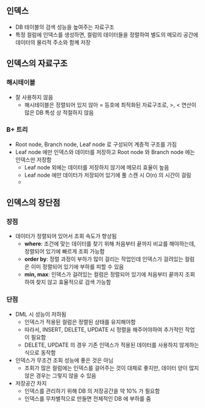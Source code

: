 ## 인덱스

- DB 테이블의 검색 성능을 높여주는 자료구조
- 특정 컬럼에 인덱스를 생성하면, 컬럼의 데이터들을 정렬하여 별도의 메모리 공간에 데이터의 물리적 주소와 함꼐 저장

## 인덱스의 자료구조

### 해시테이블

- 잘 사용하지 않음
    - 해시테이블은 정렬되어 있지 않아 = 등호에 최적화된 자료구조로, >, < 연산이 많은 DB 특성 상 적절하지 않음

### B+ 트리

- Root node, Branch node, Leaf node 로 구성되어 계층적 구조를 가짐
- Leaf node 에만 인덱스와 데이터를 저장하고 Root node 와 Branch node 에는 인덱스만 저장함
    - Leaf node 외에는 데이터를 저장하지 않기에 메모리 효율이 높음
    - Leaf node 에만 데이터가 저장되어 있기에 풀 스캔 시 O(n) 의 시간이 걸림
    - 

## 인덱스의 장단점

### 장점

- 데이터가 정렬되어 있어서 조회 속도가 향상됨
    - **where**: 조건에 맞는 데이터를 찾기 위해 처음부터 끝까지 비교를 해야하는데, 정렬되어 있기에 빠르게 조회 가능함
    - **order by**: 정렬 과정이 부하가 많이 걸리는 작업인데 인덱스가 걸려있는 컬럼은 이미 정렬되어 있기에 부하를 피할 수 있음
    - **min, max**: 인덱스가 걸려있는 컬럼은 정렬되어 있기에 처음부터 끝까지 조회하여 찾지 않고 효율적으로 검색 가능함

### 단점

- DML 시 성능이 저하됨
    - 인덱스가 적용된 컬럼은 정렬된 상태를 유지해야함
    - 따라서, INSERT, DELETE, UPDATE 시 정렬을 해주어야하여 추가적인 작업이 필요함
    - DELETE, UPDATE 의 경우 기존 인덱스가 적용된 데이터를 사용하지 않게하는 식으로 동작함
- 인덱스가 무조건 조회 성능에 좋은 것은 아님
    - 조회가 많은 컬럼에는 인덱스를 걸어주는 것이 대체로 좋지만, 데이터 양이 많지 않은 경우는 그렇지 않을 수 있음
- 저장공간 차지
    - 인덱스를 관리하기 위해 DB 의 저장공간을 약 10% 가 필요함
    - 인덱스를 무차별적으로 만들면 전체적인 DB 에 부하를 줌
